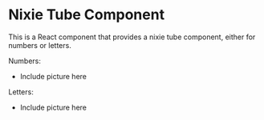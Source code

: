 # Nixie Tube Component

This is a React component that provides a nixie tube component, either for numbers or letters.

Numbers:

* Include picture here

Letters:

* Include picture here